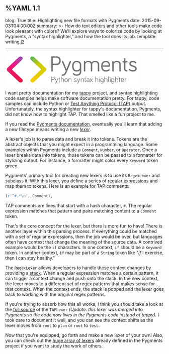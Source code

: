 %YAML 1.1
---
blog: True
title: Highlighting new file formats with Pygments
date: 2015-09-03T04:00:00Z
summary: >-
  How do text editors and other tools make code look pleasant
  with colors?
  We'll explore ways to colorize code
  by looking at Pygments,
  a "syntax highlighter,"
  and how the tool does its job.
template: writing.j2

---
<img class='book' src='pygments.png'>

I want pretty documentation for my [tappy][tappy] project,
and syntax highlighting code samples helps make software documentation pretty.
For tappy,
code samples can include Python
or [Test Anything Protocol (TAP)][tap] output.
Unfortunately, the syntax highlighter for tappy's documentation, Pygments,
did not know how to highlight TAP.
That smelled like a fun project to me.

[tappy]: http://tappy.readthedocs.org/en/latest/
[tap]: http://testanything.org/

If you read the [Pygments documentation][pygments],
eventually you'll learn that adding a new filetype
means writing a new [*lexer*][lexer].

[pygments]: http://pygments.org/docs/
[lexer]: http://pygments.org/docs/lexerdevelopment/

A lexer's job is to parse data
and break it into tokens.
Tokens are the abstract objects that you might expect
in a programming language.
Some examples within Pygments include a `Comment`, `Number`, or `Operator`.
Once a lexer breaks data into tokens,
those tokens can be passed to a formatter
for stylizing output.
For instance,
a formatter might color every `Keyword` token green.

Pygments' primary tool for creating new lexers
is to use its `RegexLexer` and subclass it.
With this lexer,
you define a series of [regular expressions][regex]
and map them to tokens.
Here is an example for TAP comments:

[regex]: https://en.wikipedia.org/wiki/Regular_expression

```python
(r'^#.*\n', Comment),
```

TAP comments are lines that start with a hash character, `#`.
The regular expression matches that pattern
and pairs matching content to a `Comment` token.

That's the core concept for the lexer,
but there is more fun to have!
There is another layer within this parsing process.
If everything could be matched with a set of regular expressions,
then the job would be over,
but languages often have context
that change the meaning of the source data.
A contrived example would be the `if` characters.
In one context, `if` should be a `Keyword` token.
In another context, `if` may be part of a `String` token like
"*if* I exercise, then I can stay healthy."

The `RegexLexer` allows developers to handle these context changes
by providing a [stack][stack].
When a regular expression matches a certain pattern,
it can trigger a context change
and push onto the stack.
In the new context,
the lexer moves to a different set of regex patterns
that makes sense for that context.
When the context ends,
the stack is popped
and the lexer goes back to working with the original regex patterns.

[stack]: https://en.wikipedia.org/wiki/Stack_%28abstract_data_type%29

If you're trying to absorb how this all works,
I think you should take a look at the [full source][taplexer]
of the `TAPLexer`
*(Update: this lexer was merged
into Pygments
so the code now lives
in the Pygments code
instead of tappy)*.
I took care to document it well,
and you can see the context shifts
as the lexer moves from `root` to `plan`
or `root` to `test`.

[taplexer]: https://bitbucket.org/birkenfeld/pygments-main/src/7941677dc77d4f2bf0bbd6140ade85a9454b8b80/pygments/lexers/testing.py?at=default&fileviewer=file-view-default

Now that you're equipped,
go forth and make a new lexer of your own!
Also, you can check out the [huge array of lexers][lexers]
already defined in the Pygments project
if you want to study the work of others.

[lexers]: http://pygments.org/docs/lexers/
